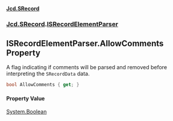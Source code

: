 #### [Jcd.SRecord](index.md 'index')
### [Jcd.SRecord](Jcd.SRecord.md 'Jcd.SRecord').[ISRecordElementParser](Jcd.SRecord.ISRecordElementParser.md 'Jcd.SRecord.ISRecordElementParser')

## ISRecordElementParser.AllowComments Property

A flag indicating if comments will be parsed and removed before interpreting the `SRecordData` data.

```csharp
bool AllowComments { get; }
```

#### Property Value
[System.Boolean](https://docs.microsoft.com/en-us/dotnet/api/System.Boolean 'System.Boolean')